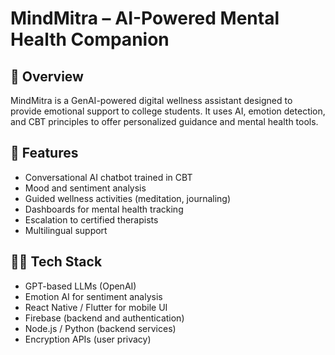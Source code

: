 # MindMitra – AI-Powered Mental Health Companion

## 🧠 Overview
MindMitra is a GenAI-powered digital wellness assistant designed to provide emotional support to college students. It uses AI, emotion detection, and CBT principles to offer personalized guidance and mental health tools.

## 🚀 Features
- Conversational AI chatbot trained in CBT
- Mood and sentiment analysis
- Guided wellness activities (meditation, journaling)
- Dashboards for mental health tracking
- Escalation to certified therapists
- Multilingual support

## 👨‍💻 Tech Stack
- GPT-based LLMs (OpenAI)
- Emotion AI for sentiment analysis
- React Native / Flutter for mobile UI
- Firebase (backend and authentication)
- Node.js / Python (backend services)
- Encryption APIs (user privacy)

